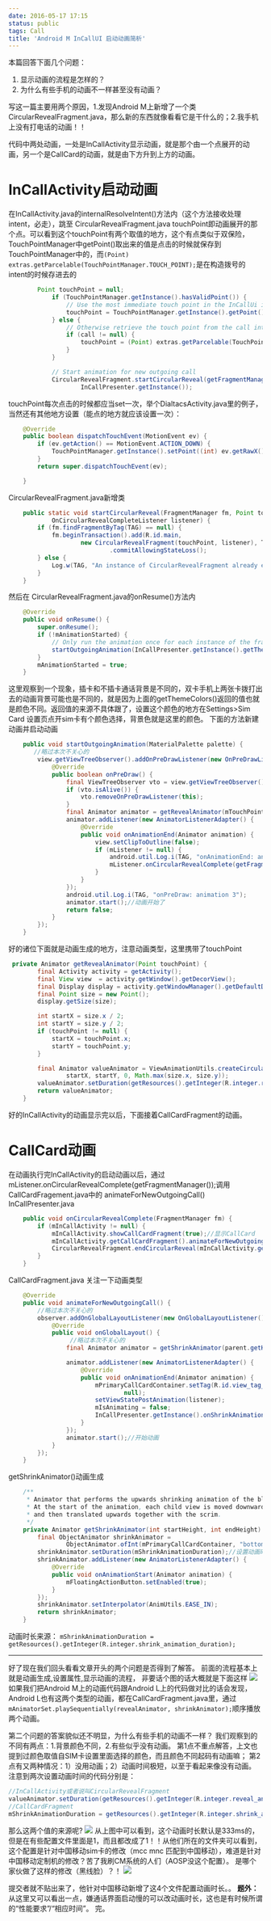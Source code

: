 ```yaml
---
date: 2016-05-17 17:15
status: public
tags: Call
title: 'Android M InCallUI 启动动画简析'
---
```

本篇回答下面几个问题：
1. 显示动画的流程是怎样的？
2. 为什么有些手机的动画不一样甚至没有动画？

写这一篇主要用两个原因，1.发现Android M上新增了一个类CircularRevealFragment.java，那么新的东西就像看看它是干什么的；2.我手机上没有打电话的动画！！

代码中两处动画，一处是InCallActivity显示动画，就是那个由一个点展开的动画，另一个是CallCard的动画，就是由下方升到上方的动画。
# InCallActivity启动动画
在InCallActivity.java的internalResolveIntent()方法内（这个方法接收处理intent，必走），跳至 CircularRevealFragment.java
touchPoint即动画展开的那个点。可以看到这个touchPoint有两个取值的地方，这个有点类似于双保险，TouchPointManager中getPoint()取出来的值是点击的时候就保存到TouchPointManager中的，而`(Point) extras.getParcelable(TouchPointManager.TOUCH_POINT);`是在构造拨号的intent的时候存进去的
```java
        Point touchPoint = null;
            if (TouchPointManager.getInstance().hasValidPoint()) {
                // Use the most immediate touch point in the InCallUi if available
                touchPoint = TouchPointManager.getInstance().getPoint();
            } else {
                // Otherwise retrieve the touch point from the call intent
                if (call != null) {
                    touchPoint = (Point) extras.getParcelable(TouchPointManager.TOUCH_POINT);
                }
            }

            // Start animation for new outgoing call
            CircularRevealFragment.startCircularReveal(getFragmentManager(), touchPoint,
                    InCallPresenter.getInstance());
```
touchPoint每次点击的时候都应当set一次，举个DialtacsActivity.java里的例子，当然还有其他地方设置（能点的地方就应该设置一次）：
```java
    @Override
    public boolean dispatchTouchEvent(MotionEvent ev) {
        if (ev.getAction() == MotionEvent.ACTION_DOWN) {
            TouchPointManager.getInstance().setPoint((int) ev.getRawX(), (int) ev.getRawY());
        }
        return super.dispatchTouchEvent(ev);

    }
```
CircularRevealFragment.java新增类
```java
    public static void startCircularReveal(FragmentManager fm, Point touchPoint,
            OnCircularRevealCompleteListener listener) {
        if (fm.findFragmentByTag(TAG) == null) {
            fm.beginTransaction().add(R.id.main,
                    new CircularRevealFragment(touchPoint, listener), TAG)
                            .commitAllowingStateLoss();
        } else {
            Log.w(TAG, "An instance of CircularRevealFragment already exists");
        }
    }

```
然后在 CircularRevealFragment.java的onResume()方法内
```java
    @Override
    public void onResume() {
        super.onResume();
        if (!mAnimationStarted) {
            // Only run the animation once for each instance of the fragment
            startOutgoingAnimation(InCallPresenter.getInstance().getThemeColors());//带了一个 ThemeColors展开动画
        }
        mAnimationStarted = true;
    }
```
这里观察到一个现象，插卡和不插卡通话背景是不同的，双卡手机上两张卡拨打出去的动画背景可能也是不同的，就是因为上面的getThemeColors()返回的值也就是颜色不同。返回值的来源不具体跟了，设置这个颜色的地方在Settings>Sim Card 设置页点开sim卡有个颜色选择，背景色就是这里的颜色。
下面的方法新建动画并启动动画
```java
    public void startOutgoingAnimation(MaterialPalette palette) {
       //略过本次不关心的
        view.getViewTreeObserver().addOnPreDrawListener(new OnPreDrawListener() {
            @Override
            public boolean onPreDraw() {
                final ViewTreeObserver vto = view.getViewTreeObserver();
                if (vto.isAlive()) {
                    vto.removeOnPreDrawListener(this);
                }
                final Animator animator = getRevealAnimator(mTouchPoint);//获得动画
                animator.addListener(new AnimatorListenerAdapter() {
                    @Override
                    public void onAnimationEnd(Animator animation) {
                        view.setClipToOutline(false);
                        if (mListener != null) {
                            android.util.Log.i(TAG, "onAnimationEnd: animation a");
                            mListener.onCircularRevealComplete(getFragmentManager());//动画结束后调
                        }
                    }
                });
                android.util.Log.i(TAG, "onPreDraw: animation 3");
                animator.start();//动画开始了
                return false;
            }
        });
    }
```
好的诸位下面就是动画生成的地方，注意动画类型，这里携带了touchPoint
```java
 private Animator getRevealAnimator(Point touchPoint) {
        final Activity activity = getActivity();
        final View view  = activity.getWindow().getDecorView();
        final Display display = activity.getWindowManager().getDefaultDisplay();
        final Point size = new Point();
        display.getSize(size);

        int startX = size.x / 2;
        int startY = size.y / 2;
        if (touchPoint != null) {
            startX = touchPoint.x;
            startY = touchPoint.y;
        }

        final Animator valueAnimator = ViewAnimationUtils.createCircularReveal(view,
                startX, startY, 0, Math.max(size.x, size.y));
        valueAnimator.setDuration(getResources().getInteger(R.integer.reveal_animation_duration));//设置动画时长
        return valueAnimator;
    }
```
好的InCallActivity的动画显示完以后，下面接着CallCardFragment的动画。
# CallCard动画
在动画执行完InCallActivity的启动动画以后，通过mListener.onCircularRevealComplete(getFragmentManager());调用CallCardFragement.java中的 animateForNewOutgoingCall()
InCallPresenter.java
```java
    public void onCircularRevealComplete(FragmentManager fm) {
        if (mInCallActivity != null) {
            mInCallActivity.showCallCardFragment(true);//显示CallCard
            mInCallActivity.getCallCardFragment().animateForNewOutgoingCall();//CallCardFragment中显示动画
            CircularRevealFragment.endCircularReveal(mInCallActivity.getFragmentManager());
        }
    }
```

CallCardFragment.java
关注一下动画类型
```java
    @Override
    public void animateForNewOutgoingCall() {
        //略过本次不关心的
        observer.addOnGlobalLayoutListener(new OnGlobalLayoutListener() {
            @Override
            public void onGlobalLayout() {
                 //略过本次不关心的
                final Animator animator = getShrinkAnimator(parent.getHeight(), originalHeight);//注意动画类型

                animator.addListener(new AnimatorListenerAdapter() {
                    @Override
                    public void onAnimationEnd(Animator animation) {
                        mPrimaryCallCardContainer.setTag(R.id.view_tag_callcard_actual_height,
                                null);
                        setViewStatePostAnimation(listener);
                        mIsAnimating = false;
                        InCallPresenter.getInstance().onShrinkAnimationComplete();//动画结束后
                    }
                });
                animator.start();//开始动画
            }
        });
    }

```
getShrinkAnimator()动画生成
```java
    /**
     * Animator that performs the upwards shrinking animation of the blue call card scrim.
     * At the start of the animation, each child view is moved downwards by a pre-specified amount
     * and then translated upwards together with the scrim.
     */
    private Animator getShrinkAnimator(int startHeight, int endHeight) {
        final ObjectAnimator shrinkAnimator =
                ObjectAnimator.ofInt(mPrimaryCallCardContainer, "bottom", startHeight, endHeight);
        shrinkAnimator.setDuration(mShrinkAnimationDuration);//设置动画时长
        shrinkAnimator.addListener(new AnimatorListenerAdapter() {
            @Override
            public void onAnimationStart(Animator animation) {
                mFloatingActionButton.setEnabled(true);
            }
        });
        shrinkAnimator.setInterpolator(AnimUtils.EASE_IN);
        return shrinkAnimator;
    }
```
动画时长来源：
`mShrinkAnimationDuration = getResources().getInteger(R.integer.shrink_animation_duration);`

---
好了现在我们回头看看文章开头的两个问题是否得到了解答。
前面的流程基本上就是动画生成,设置属性,显示动画的流程，
非要话个图的话大概就是下面这样
![](https://codesimple-blog-images.oss-cn-hangzhou.aliyuncs.com/Telephony/_image/InCallUI_animation.jpg)
如果我们把Android M上的动画代码跟Android L上的代码做对比的话会发现，Android L也有这两个类型的动画，都在CallCardFragment.java里，通过`mAnimatorSet.playSequentially(revealAnimator, shrinkAnimator);`顺序播放两个动画。

第二个问题的答案貌似还不明显，为什么有些手机的动画不一样？
我们观察到的不同有两点：1.背景颜色不同，2.有些似乎没有动画。
第1点不重点解答，上文也提到过颜色取值自SIM卡设置里面选择的颜色，而且颜色不同起码有动画嘛；
第2点有又两种情况：1）没用动画；2）动画时间极短，以至于看起来像没有动画。
注意到两次设置动画时间的代码分别是：
```java
//InCallActivity或者说叫CircularRevealFragment
valueAnimator.setDuration(getResources().getInteger(R.integer.reveal_animation_duration));
//CallCardFragment
mShrinkAnimationDuration = getResources().getInteger(R.integer.shrink_animation_duration);
```
那么这两个值的来源呢?
![](https://codesimple-blog-images.oss-cn-hangzhou.aliyuncs.com/Telephony/_image/InCallUI_animation_values.png)
从上图中可以看到，这个动画时长默认是333ms的，但是在有些配置文件里面是1，而且都改成了1！！从他们所在的文件夹可以看到，这个配置是针对中国移动sim卡的修改（mcc mnc 匹配到中国移动），难道是针对中国移动定制机的修改？苦了我刷CM系统的人们（AOSP没这个配置）。
是哪个家伙做了这样的修改（黑线脸）？！
![](https://codesimple-blog-images.oss-cn-hangzhou.aliyuncs.com/Telephony/_image/InCallUI_animation_values_modify.png)

提交者就不贴出来了，他针对中国移动新增了这4个文件配置动画时长。。
**题外：**
从这里又可以看出一点，嫌通话界面启动慢的可以改动画时长，这也是有时候所谓的“性能要求”/“相应时间”。
完。
